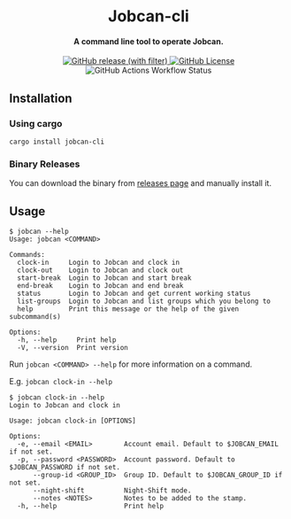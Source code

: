 <h1 align="center">
  Jobcan-cli
</h1>

<h4 align="center">
  A command line tool to operate Jobcan.
</h1>

<div align="center">
<a href="https://github.com/amiyzku/jobcan-cli/releases/latest">
  <img alt="GitHub release (with filter)" src="https://img.shields.io/github/v/release/amiyzku/jobcan-cli?style=for-the-badge">
</a>
<!-- <img alt="GitHub repo size" src="https://img.shields.io/github/repo-size/amiyzku/jobcan-cli?style=for-the-badge"> -->
<!-- <img alt="GitHub top language" src="https://img.shields.io/github/languages/top/amiyzku/jobcan-cli?style=for-the-badge"> -->
<a href="https://github.com/amiyzku/jobcan-cli/blob/master/LICENSE">
  <img alt="GitHub License" src="https://img.shields.io/github/license/amiyzku/jobcan-cli?style=for-the-badge">
</a>
<img alt="GitHub Actions Workflow Status" src="https://img.shields.io/github/actions/workflow/status/amiyzku/jobcan-cli/ci.yml?style=for-the-badge&label=CI">
</div>

## Installation

### Using cargo

```shell
cargo install jobcan-cli
```

### Binary Releases

You can download the binary from [releases page](https://github.com/amiyzku/jobcan-cli/releases) and manually install it.

## Usage

```plaintext
$ jobcan --help
Usage: jobcan <COMMAND>

Commands:
  clock-in     Login to Jobcan and clock in
  clock-out    Login to Jobcan and clock out
  start-break  Login to Jobcan and start break
  end-break    Login to Jobcan and end break
  status       Login to Jobcan and get current working status
  list-groups  Login to Jobcan and list groups which you belong to
  help         Print this message or the help of the given subcommand(s)

Options:
  -h, --help     Print help
  -V, --version  Print version
```

Run `jobcan <COMMAND> --help` for more information on a command.

E.g. `jobcan clock-in --help`

```plaintext
$ jobcan clock-in --help
Login to Jobcan and clock in

Usage: jobcan clock-in [OPTIONS]

Options:
  -e, --email <EMAIL>        Account email. Default to $JOBCAN_EMAIL if not set.
  -p, --password <PASSWORD>  Account password. Default to $JOBCAN_PASSWORD if not set.
      --group-id <GROUP_ID>  Group ID. Default to $JOBCAN_GROUP_ID if not set.
      --night-shift          Night-Shift mode.
      --notes <NOTES>        Notes to be added to the stamp.
  -h, --help                 Print help
```
